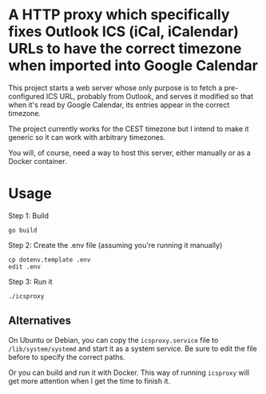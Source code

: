 # A HTTP proxy which specifically fixes Outlook ICS (iCal, iCalendar) URLs to have the correct timezone when imported into Google Calendar

This project starts a web server whose only purpose is to fetch a pre-configured ICS URL, probably from Outlook, and serves it modified so that when it's read by Google Calendar, its entries appear in the correct timezone.

The project currently works for the CEST timezone but I intend to make it generic so it can work with arbitrary timezones.

You will, of course, need a way to host this server, either manually or as a Docker container.

# Usage

Step 1: Build

```
go build
```

Step 2: Create the .env file (assuming you're running it manually)

```
cp dotenv.template .env
edit .env
```

Step 3: Run it

```
./icsproxy
```

## Alternatives

On Ubuntu or Debian, you can copy the `icsproxy.service` file to `/lib/system/systemd` and start it as a system service. Be sure to edit the file before to specify the correct paths.

Or you can build and run it with Docker. This way of running `icsproxy` will get more attention when I get the time to finish it.